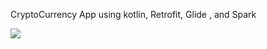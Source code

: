 CryptoCurrency App using kotlin, Retrofit, Glide , and Spark

![](app/src/main/res/drawable/crypto.gif)
